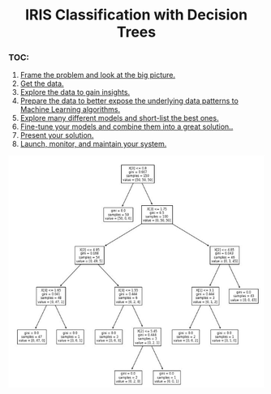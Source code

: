 <h1><center>IRIS Classification with Decision Trees</center></h1>

<a id='top'></a>
### TOC:
<div>
    <ol>
        <li><a href="#frame_problem">Frame the problem and look at the big picture.</a></li>
        <li><a href="#get_data">Get the data.</a></li>
        <li><a href="#data_exploration">Explore the data to gain insights.</a></li>
        <li><a href="#prepare_data">Prepare the data to better expose the underlying data patterns to Machine Learning algorithms.</a></li>
        <li><a href="#model_selection">Explore many different models and short-list the best ones.</a></li>
        <li><a href="#fine_tune">Fine-tune your models and combine them into a great solution..</a></li>
        <li><a href="#present">Present your solution.</a></li>
        <li><a href="#launch">Launch, monitor, and maintain your system.</a></li>
    </ol>
</div>

![Image of Tree](/images/Tree.jpg)

